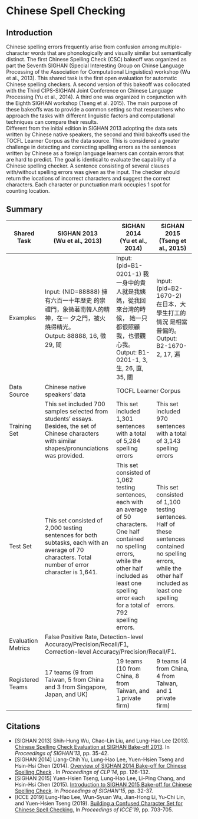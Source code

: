 # Chinese Spell Checking
## Introduction
Chinese spelling errors frequently arise from confusion among multiple-character words that are phonologically and visually similar but semantically distinct. The first Chinese Spelling Check (CSC) bakeoff was organized as part the Seventh SIGHAN (Special Interesting Group on Chinse Language Processing of the Association for Computational Linguistics) workshop (Wu et al., 2013). This shared task is the first open evaluation for automatic Chinese spelling checkers. A second version of this bakeoff was collocated with the Third CIPS-SIGHAN Joint Conference on Chinese Language Processing (Yu et al., 2014). A third one was organized in conjunction with the Eighth SIGHAN workshop (Tseng et al. 2015). The main purpose of these bakeoffs was to provide a common setting so that researchers who approach the tasks with different linguistic factors and computational techniques can compare their results. <br>
Different from the initial edition in SIGHAN 2013 adopting the data sets written by Chinese native speakers, the second and third bakeoffs used the TOCFL Learner Corpus as the data source. This is considered a greater challenge in detecting and correcting spelling errors as the sentences written by Chinese as a foreign language learners can contain errors that are hard to predict. The goal is identical to evaluate the capability of a Chinese spelling checker. A sentence consisting of several clauses with/without spelling errors was given as the input. The checker should return the locations of incorrect characters and suggest the correct characters. Each character or punctuation mark occupies 1 spot for counting location.

## Summary

<table class="tg">
<thead>
  <tr>
    <th class="tg-c3ow">Shared Task</th>
    <th class="tg-c3ow">SIGHAN 2013<br>(Wu et al., 2013)</th>
    <th class="tg-c3ow">SIGHAN 2014<br>(Yu et al., 2014)</th>
    <th class="tg-c3ow">SIGHAN 2015<br>(Tseng et al., 2015)</th>
  </tr>
</thead>
<tbody>
  <tr>
    <td class="tg-c3ow">Examples</td>
    <td class="tg-c3ow"><span style="font-weight:400;font-style:normal;text-decoration:none">Input: (NID=88888) 擁有六百一十年歷史 的崇禮門，象微著南韓人的精神，在一 夕之門，被火燒得精光。</span><br><span style="font-weight:400;font-style:normal;text-decoration:none">Output: 88888, 16, 徵 29, 間</span></td>
    <td class="tg-c3ow"><span style="font-weight:400;font-style:normal;text-decoration:none">Input: (pid=B1-0201-1) 我一身中的貴人就是我姨媽，從我回來台灣的時候， 她一只都很照顧我，也很觀心我。</span><br><span style="font-weight:400;font-style:normal;text-decoration:none">Output: B1-0201-1, 3, 生, 26, 直, 35, 關</span></td>
    <td class="tg-c3ow"><span style="font-weight:400;font-style:normal;text-decoration:none">Input: (pid=B2-1670-2) 在日本，大學生打工的情況 是相當普偏的。</span> <br><span style="font-weight:400;font-style:normal;text-decoration:none">Output: B2-1670-2, 17, 遍</span></td>
  </tr>
  <tr>
    <td class="tg-c3ow">Data Source</td>
    <td class="tg-c3ow"><span style="font-weight:400;font-style:normal;text-decoration:none">Chinese native speakers’ data</span></td>
    <td class="tg-c3ow" colspan="2"><span style="font-weight:400;font-style:normal;text-decoration:none">TOCFL Learner Corpus</span></td>
  </tr>
  <tr>
    <td class="tg-c3ow">Training Set</td>
    <td class="tg-c3ow"><span style="font-weight:400;font-style:normal;text-decoration:none">This set included 700 samples selected from students’ essays. Besides, the set of Chinese characters with similar shapes/pronunciations was provided.</span></td>
    <td class="tg-c3ow"><span style="font-weight:400;font-style:normal;text-decoration:none">This set included 1,301 sentences with a total of 5,284 spelling errors</span></td>
    <td class="tg-c3ow"><span style="font-weight:400;font-style:normal;text-decoration:none">This set included 970 sentences with a total of 3,143 spelling errors</span></td>
  </tr>
  <tr>
    <td class="tg-c3ow">Test Set</td>
    <td class="tg-c3ow">This set consisted of 2,000 testing sentences for both subtasks, each with an average of 70 characters. Total number of error character is 1,641.</td>
    <td class="tg-c3ow"><span style="font-weight:400;font-style:normal;text-decoration:none">This set consisted of 1,062 testing sentences, each with an average of 50 characters. One half contained no spelling errors, while the other half included as least one spelling error each for a total of 792 spelling errors.</span></td>
    <td class="tg-c3ow">This set consisted of 1,100 testing sentences. Half of these sentences contained no spelling errors, while the other half included as least one spelling errors.</td>
  </tr>
  <tr>
    <td class="tg-c3ow">Evaluation Metrics</td>
    <td class="tg-c3ow" colspan="3">False Positive Rate, Detection-level Accuracy/Precision/Recall/F1,<br>Correction-level Accuracy/Precision/Recall/F1.</td>
  </tr>
  <tr>
    <td class="tg-c3ow">Registered Teams</td>
    <td class="tg-c3ow">17 teams (9 from Taiwan, 5 from China and 3 from Singapore, Japan, and UK)</td>
    <td class="tg-c3ow">19 teams (10 from China, 8 from Taiwan, and 1 private firm)</td>
    <td class="tg-c3ow">9 teams (4 from China, 4 from Taiwan, and 1 private firm)</td>
  </tr>
</tbody>
</table>

## Citations
* [SIGHAN 2013] Shih-Hung Wu, Chao-Lin Liu, and Lung-Hao Lee (2013). [Chinese Spelling Check Evaluation at SIGHAN Bake-off 2013](https://aclanthology.org/W13-4406.pdf). In *Proceedings of SIGHAN'13*, pp. 35-42. 
* [SIGHAN 2014] Liang-Chih Yu, Lung-Hao Lee, Yuen-Hsien Tseng and Hsin-Hsi Chen (2014). [Overview of SIGHAN 2014 Bake-off for Chinese Spelling Check](https://aclanthology.org/W14-6820.pdf) . In *Proceedings of CLP'14*, pp. 126-132.
* [SIGHAN 2015] Yuen-Hsien Tseng, Lung-Hao Lee, Li-Ping Chang, and Hsin-Hsi Chen (2015). [Introduction to SIGHAN 2015 Bake-off for Chinese Spelling Check](https://aclanthology.org/W15-3106.pdf). In *Proceedings of SIGHAN'15*, pp. 32-37.
* [ICCE 2019] Lung-Hao Lee, Wun-Syuan Wu, Jian-Hong Li, Yu-Chi Lin, and Yuen-Hsien Tseng (2019). [Building a Confused Character Set for Chinese Spell Checking.](https://www.researchgate.net/publication/339068842_Building_a_Confused_Character_Set_for_Chinese_Spell_Checking_) In *Proceedings of ICCE'19*, pp. 703-705.


